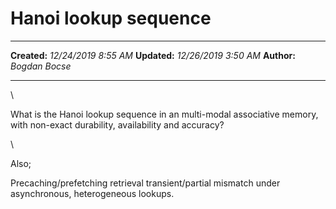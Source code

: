 Hanoi lookup sequence
=====================

  -------------- ----------------------
  **Created:**   *12/24/2019 8:55 AM*
  **Updated:**   *12/26/2019 3:50 AM*
  **Author:**    *Bogdan Bocse*
  -------------- ----------------------

\

What is the Hanoi lookup sequence in an multi-modal associative memory,
with non-exact durability, availability and accuracy?

\

Also;

Precaching/prefetching retrieval transient/partial mismatch under
asynchronous, heterogeneous lookups.

 
